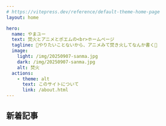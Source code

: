 ```yaml
---
# https://vitepress.dev/reference/default-theme-home-page
layout: home

hero:
  name: やまユー
  text: 焚火とアニメとポエムの<br>ホームページ
  tagline: 🌾やりたいことないから、アニメみて焚き火してなんか書く🎑
  image:
    light: /img/20250907-sanma.jpg
    dark: /img/20250907-sanma.jpg
    alt: 焚火
  actions:
    - theme: alt
      text: このサイトについて
      link: /about.html
---
```


## 新着記事

<PostsList :posts="posts" />

<script setup lang="ts">
import { data } from './index.data'
import { useData } from 'vitepress'
import { computed } from 'vue'
import PostsList from '../.vitepress/posts-list.vue'
import { sortPosts } from '../utils'
const { frontmatter } = useData()
const MAX_POSTS = 20
const posts = computed(() => {
  const all = sortPosts(data, frontmatter)
  return all.filter(post => {
    if (post.url.includes('/parts/')) {
      return false
    }
    return !post.url.endsWith('/') 
  }).slice(0, MAX_POSTS)
})
</script>
